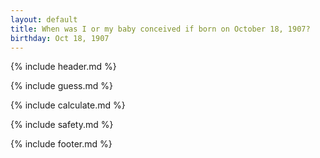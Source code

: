 ```yaml
---
layout: default
title: When was I or my baby conceived if born on October 18, 1907?
birthday: Oct 18, 1907
---
```


{% include header.md %}

{% include guess.md %}

{% include calculate.md %}

{% include safety.md %}

{% include footer.md %}



